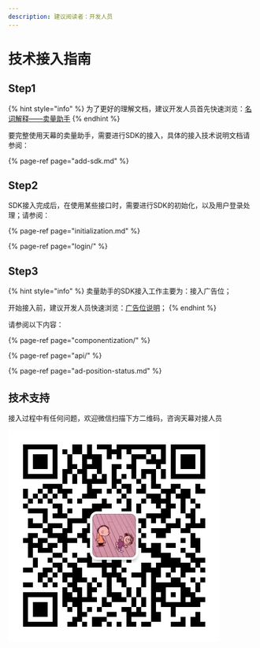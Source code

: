 ```yaml
---
description: 建议阅读者：开发人员
---
```


# 技术接入指南

## Step1

{% hint style="info" %}
为了更好的理解文档，建议开发人员首先快速浏览：[名词解释——卖量助手](../../glossary.md#2-mai-liang-zhu-shou)
{% endhint %}

要完整使用天幕的卖量助手，需要进行SDK的接入，具体的接入技术说明文档请参阅：

{% page-ref page="add-sdk.md" %}

## Step2

SDK接入完成后，在使用某些接口时，需要进行SDK的初始化，以及用户登录处理；请参阅：

{% page-ref page="initialization.md" %}

{% page-ref page="login/" %}

## Step3

{% hint style="info" %}
卖量助手的SDK接入工作主要为：接入广告位；

开始接入前，建议开发人员快速浏览：[广告位说明](../ad-types/)；
{% endhint %}

请参阅以下内容：

{% page-ref page="componentization/" %}

{% page-ref page="api/" %}

{% page-ref page="ad-position-status.md" %}

## 技术支持

接入过程中有任何问题，欢迎微信扫描下方二维码，咨询天幕对接人员

![&#x5FAE;&#x4FE1;&#x626B;&#x4E00;&#x626B;&#xFF0C;&#x6DFB;&#x52A0;&#x5929;&#x5E55;&#x5BF9;&#x63A5;&#x4EBA;&#x5458;&#x5FAE;&#x4FE1;](../../.gitbook/assets/wei-xin-tu-pian-20191009150820%20%281%29.jpg)



